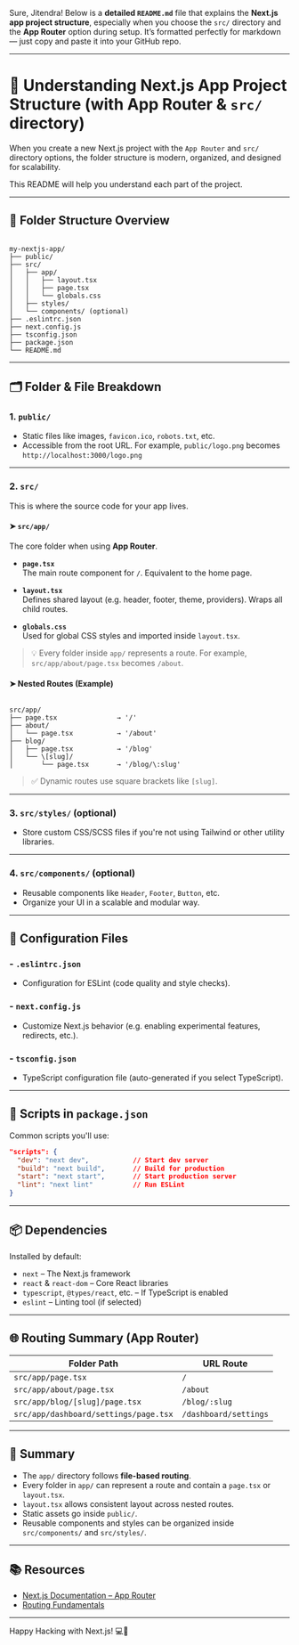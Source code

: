 Sure, Jitendra! Below is a **detailed `README.md`** file that explains the **Next.js app project structure**, especially when you choose the `src/` directory and the **App Router** option during setup. It’s formatted perfectly for markdown — just copy and paste it into your GitHub repo.

---

# 🧱 Understanding Next.js App Project Structure (with App Router & `src/` directory)

When you create a new Next.js project with the `App Router` and `src/` directory options, the folder structure is modern, organized, and designed for scalability.

This README will help you understand each part of the project.

---

## 📁 Folder Structure Overview

```

my-nextjs-app/
├── public/
├── src/
│   ├── app/
│   │   ├── layout.tsx
│   │   ├── page.tsx
│   │   └── globals.css
│   ├── styles/
│   └── components/ (optional)
├── .eslintrc.json
├── next.config.js
├── tsconfig.json
├── package.json
└── README.md

```

---

## 🗂️ Folder & File Breakdown

### 1. `public/`

- Static files like images, `favicon.ico`, `robots.txt`, etc.
- Accessible from the root URL. For example, `public/logo.png` becomes `http://localhost:3000/logo.png`

---

### 2. `src/`

This is where the source code for your app lives.

#### ➤ `src/app/`

The core folder when using **App Router**.

- **`page.tsx`**  
  The main route component for `/`. Equivalent to the home page.

- **`layout.tsx`**  
  Defines shared layout (e.g. header, footer, theme, providers). Wraps all child routes.

- **`globals.css`**  
  Used for global CSS styles and imported inside `layout.tsx`.

> 💡 Every folder inside `app/` represents a route. For example, `src/app/about/page.tsx` becomes `/about`.

#### ➤ Nested Routes (Example)

```

src/app/
├── page.tsx               → '/'
├── about/
│   └── page.tsx           → '/about'
├── blog/
│   ├── page.tsx           → '/blog'
│   └── \[slug]/
│       └── page.tsx       → '/blog/\:slug'

````

> ✅ Dynamic routes use square brackets like `[slug]`.

---

### 3. `src/styles/` (optional)

- Store custom CSS/SCSS files if you're not using Tailwind or other utility libraries.

---

### 4. `src/components/` (optional)

- Reusable components like `Header`, `Footer`, `Button`, etc.
- Organize your UI in a scalable and modular way.

---

## 🔧 Configuration Files

### - `.eslintrc.json`

- Configuration for ESLint (code quality and style checks).

### - `next.config.js`

- Customize Next.js behavior (e.g. enabling experimental features, redirects, etc.).

### - `tsconfig.json`

- TypeScript configuration file (auto-generated if you select TypeScript).

---

## 🧪 Scripts in `package.json`

Common scripts you'll use:

```json
"scripts": {
  "dev": "next dev",           // Start dev server
  "build": "next build",       // Build for production
  "start": "next start",       // Start production server
  "lint": "next lint"          // Run ESLint
}
````

---

## 📦 Dependencies

Installed by default:

* `next` – The Next.js framework
* `react` & `react-dom` – Core React libraries
* `typescript`, `@types/react`, etc. – If TypeScript is enabled
* `eslint` – Linting tool (if selected)

---

## 🌐 Routing Summary (App Router)

| Folder Path                           | URL Route             |
| ------------------------------------- | --------------------- |
| `src/app/page.tsx`                    | `/`                   |
| `src/app/about/page.tsx`              | `/about`              |
| `src/app/blog/[slug]/page.tsx`        | `/blog/:slug`         |
| `src/app/dashboard/settings/page.tsx` | `/dashboard/settings` |

---

## 🧠 Summary

* The `app/` directory follows **file-based routing**.
* Every folder in `app/` can represent a route and contain a `page.tsx` or `layout.tsx`.
* `layout.tsx` allows consistent layout across nested routes.
* Static assets go inside `public/`.
* Reusable components and styles can be organized inside `src/components/` and `src/styles/`.

---

## 📚 Resources

* [Next.js Documentation – App Router](https://nextjs.org/docs/app)
* [Routing Fundamentals](https://nextjs.org/docs/app/building-your-application/routing)

---

Happy Hacking with Next.js! 💻🚀
